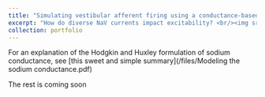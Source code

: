 ```yaml
---
title: "Simulating vestibular afferent firing using a conductance-based model"
excerpt: "How do diverse NaV currents impact excitability? <br/><img src='/images/HHmodel.png'>"
collection: portfolio
---
```


For an explanation of the Hodgkin and Huxley formulation of sodium conductance, see [this sweet and simple summary](/files/Modeling the sodium conductance.pdf)

The rest is coming soon
